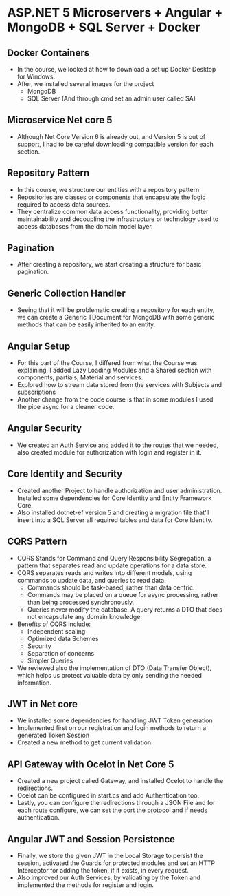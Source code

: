 # ASP.NET 5 Microservers + Angular + MongoDB + SQL Server + Docker 

## Docker Containers 
- In the course, we looked at how to download a set up Docker Desktop for Windows. 
- After, we installed several images for the project 
    - MongoDB 
    - SQL Server (And through cmd set an admin user called SA) 

## Microservice Net core 5 
- Although Net Core Version 6 is already out, and Version 5 is out of support, I had to be careful downloading compatible version for each section. 

## Repository Pattern 
- In this course, we structure our entities with a repository pattern 
- Repositories are classes or components that encapsulate the logic required to access data sources. 
- They centralize common data access functionality, providing better maintainability and decoupling the infrastructure or technology used to access databases from the domain model layer. 

## Pagination 
- After creating a repository, we start creating a structure for basic pagination. 

## Generic Collection Handler  
- Seeing that it will be problematic creating a repository for each entity, we can create a Generic TDocument for MongoDB with some generic methods that can be easily inherited to an entity. 

## Angular Setup 
- For this part of the Course, I differed from what the Course was explaining, I added Lazy Loading Modules and a Shared section with components, partials, Material and services. 
- Explored how to stream data stored from the services with Subjects and subscriptions 
- Another change from the code course is that in some modules I used the pipe async for a cleaner code. 

## Angular Security 
- We created an Auth Service and added it to the routes that we needed, also created module for authorization with login and register in it. 

## Core Identity and Security 
- Created another Project to handle authorization and user administration. Installed some dependencies for Core Identity and Entity Framework Core. 
- Also installed dotnet-ef version 5 and creating a migration file that'll insert into a SQL Server all required tables and data for Core Identity. 

## CQRS Pattern 
- CQRS Stands for Command and Query Responsibility Segregation, a pattern that separates read and update operations for a data store. 
- CQRS separates reads and writes into different models, using commands to update data, and queries to read data. 
    - Commands should be task-based, rather than data centric. 
    - Commands may be placed on a queue for async processing, rather than being processed synchronously. 
    - Queries never modify the database. A query returns a DTO that does not encapsulate any domain knowledge. 
- Benefits of CQRS include:  
    - Independent scaling 
    - Optimized data Schemes 
    - Security 
    - Separation of concerns 
    - Simpler Queries 
- We reviewed also the implementation of DTO (Data Transfer Object), which helps us protect valuable data by only sending the needed information. 

## JWT in Net core 
- We installed some dependencies for handling JWT Token generation 
- Implemented first on our registration and login methods to return a generated Token Session 
- Created a new method to get current validation. 

## API Gateway with Ocelot in Net Core 5 
- Created a new project called Gateway, and installed Ocelot to handle the redirections. 
- Ocelot can be configured in start.cs and add Authentication too. 
- Lastly, you can configure the redirections through a JSON File and for each route configure, we can set the port the protocol and if needs authentication. 

## Angular JWT and Session Persistence 
- Finally, we store the given JWT in the Local Storage to persist the session, activated the Guards for protected modules and set an HTTP Interceptor for adding the token, if it exists, in every request. 
- Also improved our Auth Services, by validating by the Token and implemented the methods for register and login. 
